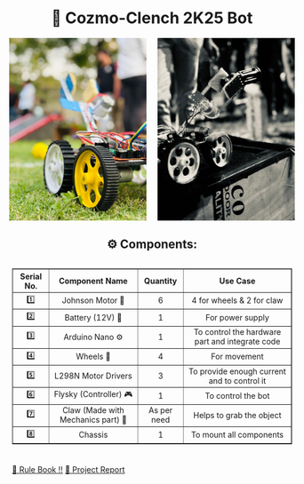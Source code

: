 <h1 align="center">🤖 Cozmo-Clench 2K25 Bot</h1>

<!-- Images Side by Side -->
<div style="display: flex; justify-content: center; gap: 20px;">
  <img src="bot.jpg" alt="Bot" width="49%" style="max-width: 300px; height: auto;">
  <img src="bot1.jpg" alt="Bot" width="49%" style="max-width: 300px; height: auto;">
</div>

<h2 align="center">⚙️ Components:</h2>

<!-- Table & Logo Container -->
<div style="display: flex; justify-content: center; align-items: center; gap: 40px; flex-wrap: wrap;">

  <!-- Table -->
  <table border="1" cellpadding="10" style="border-collapse: collapse; text-align: center;" align="center">
    <tr>
      <th>Serial No.</th>
      <th>Component Name</th>
      <th>Quantity</th>
      <th>Use Case</th>
    </tr>
    <tr>
      <td>1️⃣</td>
      <td>Johnson Motor 🛵</td>
      <td>6</td>
      <td>4 for wheels & 2 for claw</td>
    </tr>
    <tr>
      <td>2️⃣</td>
      <td>Battery (12V) 🔋</td>
      <td>1</td>
      <td>For power supply</td>
    </tr>
    <tr>
      <td>3️⃣</td>
      <td>Arduino Nano ⚙️</td>
      <td>1</td>
      <td>To control the hardware part and integrate code</td>
    </tr>
    <tr>
      <td>4️⃣</td>
      <td>Wheels 🛞</td>
      <td>4</td>
      <td>For movement</td>
    </tr>
    <tr>
      <td>5️⃣</td>
      <td>L298N Motor Drivers </td>
      <td>3</td>
      <td>To provide enough current and to control it</td>
    </tr>
    <tr>
      <td>6️⃣</td>
      <td>Flysky (Controller) 🎮</td>
      <td>1</td>
      <td>To control the bot</td>
    </tr>
    <tr>
      <td>7️⃣</td>
      <td>Claw (Made with Mechanics part) 🦾</td>
      <td>As per need</td></td>
      <td>Helps to grab the object</td>
    </tr>
    <tr>
      <td>8️⃣</td>
      <td>Chassis</td>
      <td>1</td></td>
      <td>To mount all components</td>
    </tr>
  </table>
</div>

<!--<h2 align="center">Mechanism:</h2>
<p></p>-->

###

<a href="Manual_Robotics.pdf">📙 Rule Book !!</a>
<a href="Manual Robotics 2K25 Report.pdf">📄 Project Report</a>

###

